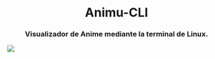 <h1 align="center">Animu-CLI</h1>
<h3 align="center">Visualizador de Anime mediante la terminal de Linux.</h3>

![](https://i.imgur.com/ceLNwjO.png)

